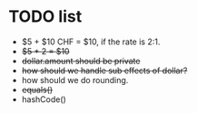 # TODO list

- $5 + $10 CHF = $10, if the rate is 2:1.
- ~~$5 * 2 = $10~~
- ~~dollar.amount should be private~~
- ~~how should we handle sub effects of dollar?~~
- how should we do rounding.
- ~~equals()~~
- hashCode()
